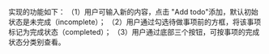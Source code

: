 实现的功能如下：
（1）用户可输入新的内容，点击 "Add todo"添加，默认初始状态是未完成（incomplete）；
（2）用户通过勾选待做事项前的方框，将该事项标记为完成状态（completed）；
（3）用户通过底部三个按钮，可按事项的完成状态分类别查看。